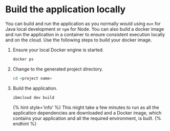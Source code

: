 # Build the application locally

You can build and run the application as you normally would using `mvn` for Java local development or `npm` for Node. You can also build a docker image and run the application in a container to ensure consistent execution locally and on the cloud. Use the following steps to build your docker image.

1. Ensure your local Docker engine is started.
   ```sh
   docker ps
   ```
2. Change to the generated project directory.
   ```sh
   cd <project name>
   ```
3. Build the application.
   ```sh
   ibmcloud dev build
   ```

   {% hint style='info' %}
   This might take a few minutes to run as all the application dependencies are downloaded and a Docker image, which contains your application and all the required environment, is built.
   {% endhint %}

